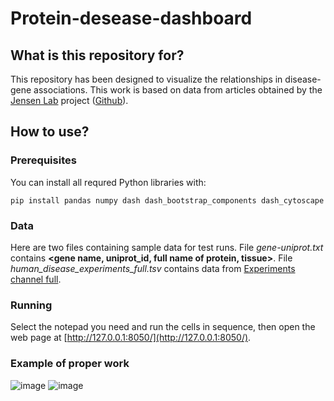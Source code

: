 # Protein-desease-dashboard
## What is this repository for?
This repository has been designed to visualize the relationships in disease-gene associations. This work is based on data from articles obtained by the [Jensen Lab](https://diseases.jensenlab.org/) project ([Github](https://github.com/larsjuhljensen/tagger)).

##  How to use?
### Prerequisites

You can install all requred Python libraries with:

```
pip install pandas numpy dash dash_bootstrap_components dash_cytoscape
```

### Data
Here are two files containing sample data for test runs.
File _gene-uniprot.txt_ contains **<gene name, uniprot_id, full name of protein, tissue>**.
File _human_disease_experiments_full.tsv_ contains data from [Experiments channel full](https://diseases.jensenlab.org/Downloads). 

### Running
Select the notepad you need and run the cells in sequence, then open the web page at [http://127.0.0.1:8050/](http://127.0.0.1:8050/).

### Example of proper work
![image](https://user-images.githubusercontent.com/108821649/181105401-fd7782df-41f0-4476-b656-2ae831fbf28e.png)
![image](https://user-images.githubusercontent.com/108821649/180902808-28393090-bd7a-4e2b-b130-ba2413d9e83b.png)
